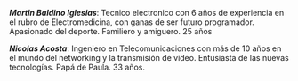 ***Martin Baldino Iglesias***: Tecnico electronico con 6 años de experiencia en el rubro de Electromedicina, con ganas de ser futuro programador. Apasionado del deporte. Familiero y amiguero. 25 años

***Nicolas Acosta***:
Ingeniero en Telecomunicaciones con más de 10 años en el mundo del networking y la transmisión de video.
Entusiasta de las nuevas tecnologías. Papá de Paula. 33 años.